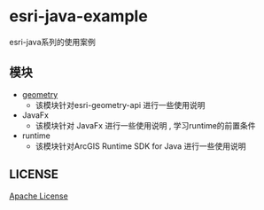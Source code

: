 # esri-java-example 
esri-java系列的使用案例
## 模块
- [geometry](./geometry)
  - 该模块针对esri-geometry-api 进行一些使用说明
- JavaFx
  - 该模块针对 JavaFx 进行一些使用说明 , 学习runtime的前置条件
- runtime
  - 该模块针对ArcGIS Runtime SDK for Java 进行一些使用说明
## LICENSE
[Apache License](./LICENSE)
